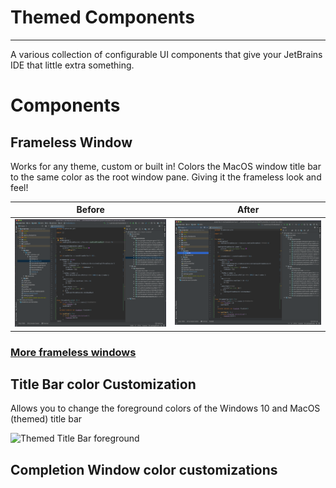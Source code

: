 # Themed Components

---

A various collection of configurable UI components that give your JetBrains IDE that little extra something.

# Components

## Frameless Window
Works for any theme, custom or built in!
Colors the MacOS window title bar to the same color as the root window pane.
Giving it the frameless look and feel!

 |**Before** | **After** |
 | --- | --- |
 | ![Before Title Bar](assets/screens/titleDark.png) | ![Themed Title Bar](assets/screens/themedTitleDark.png) |

### [More frameless windows](assets/screens/ThemedTitleScreens.md)

## Title Bar color Customization

Allows you to change the foreground colors of the Windows 10 and MacOS (themed) title bar

![Themed Title Bar foreground](https://user-images.githubusercontent.com/15972415/108513217-e438a100-7287-11eb-9a0d-a86af2f4a573.png)

## Completion Window color customizations


